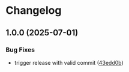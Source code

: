 # Changelog

## 1.0.0 (2025-07-01)


### Bug Fixes

* trigger release with valid commit ([43edd0b](https://github.com/umefy/godash/commit/43edd0b39c69e7cd3a891ad7fc5289cf06001795))
